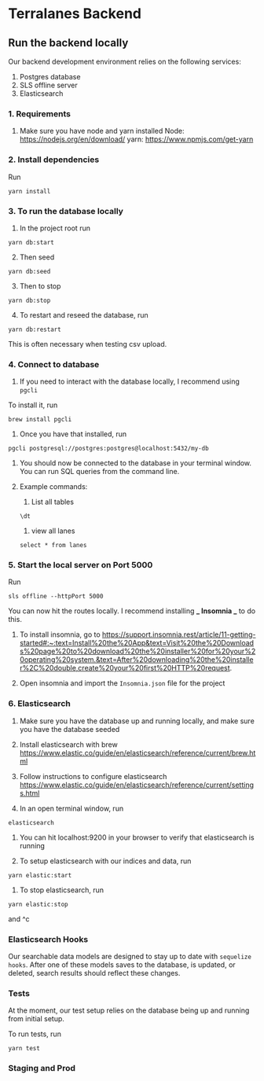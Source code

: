 # Terralanes Backend

## Run the backend locally

Our backend development environment relies on the following services:

1. Postgres database
2. SLS offline server
3. Elasticsearch

### 1. Requirements

1. Make sure you have node and yarn installed
   Node: https://nodejs.org/en/download/
   yarn: https://www.npmjs.com/get-yarn

### 2. Install dependencies

Run

```
yarn install
```

### 3. To run the database locally

1. In the project root run

```
yarn db:start
```

2. Then seed

```
yarn db:seed
```

3. Then to stop

```
yarn db:stop
```

4. To restart and reseed the database, run

```
yarn db:restart
```

This is often necessary when testing csv upload.

### 4. Connect to database

1. If you need to interact with the database locally, I recommend using `pgcli`

To install it, run

```
brew install pgcli
```

1. Once you have that installed, run

```
pgcli postgresql://postgres:postgres@localhost:5432/my-db
```

1. You should now be connected to the database in your terminal window. You can run SQL queries from the command line.

1. Example commands:

   1. List all tables

   ```
   \dt
   ```

   1. view all lanes

   ```
   select * from lanes
   ```

### 5. Start the local server on Port 5000

Run

```
sls offline --httpPort 5000
```

You can now hit the routes locally. I recommend installing **_ Insomnia _** to do this.

1. To install insomnia, go to https://support.insomnia.rest/article/11-getting-started#:~:text=Install%20the%20App&text=Visit%20the%20Downloads%20page%20to%20download%20the%20installer%20for%20your%20operating%20system.&text=After%20downloading%20the%20installer%2C%20double,create%20your%20first%20HTTP%20request.

1. Open insomnia and import the `Insomnia.json` file for the project

### 6. Elasticsearch

1. Make sure you have the database up and running locally, and make sure you have the database seeded

1. Install elasticsearch with brew
   https://www.elastic.co/guide/en/elasticsearch/reference/current/brew.html

1. Follow instructions to configure elasticsearch
   https://www.elastic.co/guide/en/elasticsearch/reference/current/settings.html

1. In an open terminal window, run

```
elasticsearch
```

1. You can hit localhost:9200 in your browser to verify that elasticsearch is running

1. To setup elasticsearch with our indices and data, run

```
yarn elastic:start
```

1. To stop elasticsearch, run

```
yarn elastic:stop
```

and ^c

### Elasticsearch Hooks

Our searchable data models are designed to stay up to date with `sequelize hooks`. After one of these models saves to the database, is updated, or deleted, search results should reflect these changes.

### Tests

At the moment, our test setup relies on the database being up and running from initial setup.

To run tests, run

```
yarn test
```

### Staging and Prod
